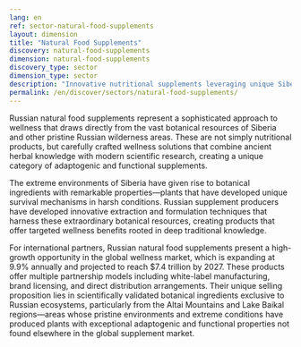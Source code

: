 ```yaml
---
lang: en
ref: sector-natural-food-supplements
layout: dimension
title: "Natural Food Supplements"
discovery: natural-food-supplements
dimension: natural-food-supplements
discovery_type: sector
dimension_type: sector
description: "Innovative nutritional supplements leveraging unique Siberian botanical ingredients and traditional herbal wellness knowledge."
permalink: /en/discover/sectors/natural-food-supplements/
---
```


Russian natural food supplements represent a sophisticated approach to wellness that draws directly from the vast botanical resources of Siberia and other pristine Russian wilderness areas. These are not simply nutritional products, but carefully crafted wellness solutions that combine ancient herbal knowledge with modern scientific research, creating a unique category of adaptogenic and functional supplements.

The extreme environments of Siberia have given rise to botanical ingredients with remarkable properties—plants that have developed unique survival mechanisms in harsh conditions. Russian supplement producers have developed innovative extraction and formulation techniques that harness these extraordinary botanical resources, creating products that offer targeted wellness benefits rooted in deep traditional knowledge.

For international partners, Russian natural food supplements present a high-growth opportunity in the global wellness market, which is expanding at 9.9% annually and projected to reach $7.4 trillion by 2027. These products offer multiple partnership models including white-label manufacturing, brand licensing, and direct distribution arrangements. Their unique selling proposition lies in scientifically validated botanical ingredients exclusive to Russian ecosystems, particularly from the Altai Mountains and Lake Baikal regions—areas whose pristine environments and extreme conditions have produced plants with exceptional adaptogenic and functional properties not found elsewhere in the global supplement market.
